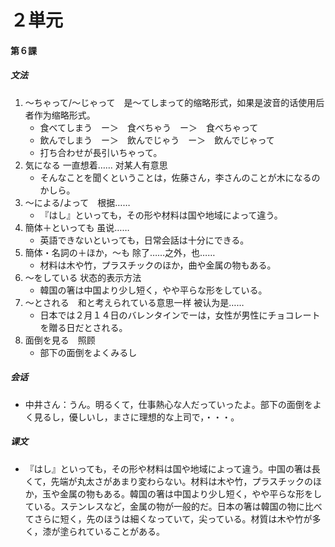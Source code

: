 # ２単元
#### 第６課
##### 文法
1. 〜ちゃって/〜じゃって　是〜てしまって的缩略形式，如果是波音的话使用后者作为缩略形式。
	- 食べてしまう　ー＞　食べちゃう　ー＞　食べちゃって
	- 飲んでしまう　ー＞　飲んでじゃう　ー＞　飲んでじゃって
	- 打ち合わせが長引いちゃって。
2. 気になる 一直想着…… 对某人有意思
	- そんなことを聞くということは，佐藤さん，李さんのことが木になるのかしら。
3. 〜による/よって　根据……
	- 『はし』といっても，その形や材料は国や地域によって違う。
4. 簡体＋といっても 虽说……
	- 英語できないといっても，日常会話は十分にできる。
5. 簡体・名詞の＋ほか，〜も 除了……之外，也……
	- 材料は木や竹，プラスチックのほか，曲や金属の物もある。
6. 〜をしている 状态的表示方法
	- 韓国の箸は中国より少し短く，やや平らな形をしている。
7. 〜とされる　和と考えられている意思一样 被认为是……
	- 日本では２月１４日のバレンタインでーは，女性が男性にチョコレートを贈る日だとされる。
8. 面倒を見る　照顾
	- 部下の面倒をよくみるし
##### 会话
- 中井さん：うん。明るくて，仕事熱心な人だっていったよ。部下の面倒をよく見るし，優しいし，まさに理想的な上司で，・・・。
##### 课文
* 『はし』といっても，その形や材料は国や地域によって違う。中国の箸は長くて，先端が丸太さがあまり変わらない。材料は木や竹，プラスチックのほか，玉や金属の物もある。韓国の箸は中国より少し短く，やや平らな形をしている。ステンレスなど，金属の物が一般的だ。日本の箸は韓国の物に比べてさらに短く，先のほうは細くなっていて，尖っている。材質は木や竹が多く，漆が塗られていることがある。